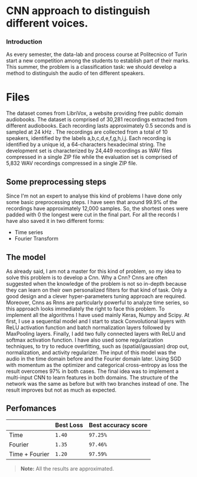 # CNN approach to distinguish different voices.
### Introduction
As every semester, the data-lab and process course at Politecnico of Turin start a new competition among the students to establish part of their marks. This summer, the problem is a classification task: we should develop a method to distinguish the audio of ten different speakers.  


# Files
The dataset comes from LibriVox, a website providing free public domain audiobooks. The dataset is comprised of 30,281 recordings extracted from different audiobooks. Each recording lasts approximately 0.5 seconds and is sampled at 24 kHz . The recordings are collected from a total of 10 speakers, identified by the labels a,b,c,d,e,f,g,h,i,j. Each recording is identified by a unique id, a 64-characters hexadecimal string. The development set is characterized by 24,449 recordings as WAV files compressed in a single ZIP file while the evaluation set is comprised of 5,832 WAV recordings compressed in a single ZIP file.


## Some preprocessing steps

Since I'm not an expert to analyse this kind of problems I have done only some basic preprocessing steps. I have seen that around 99.9% of the recordings have approximately 12,000 samples. So, the shortest ones were padded with 0 the longest were cut in the final part. For all the records I have also saved it in two different forms:

-   Time series
-   Fourier Transform

## The model

As already said, I am not a master for this kind of problem, so my idea to solve this problem is to develop a Cnn. Why a Cnn? Cnns are often suggested when the knowledge of the problem is not so in-depth because they can learn on their own personalized filters for that kind of task. Only a good design and a clever hyper-parameters tuning approach are required. Moreover, Cnns as Rnns are particularly powerful to analyze time series, so this approach looks immediately the right to face this problem. To implement all the algorithms I have used mainly Keras, Numpy and Scipy.
At first, I use a sequential model and I start to stack Convolutional layers with ReLU activation function and batch normalization layers followed by MaxPooling layers. Finally, I add two fully connected layers with ReLU and softmax activation function. I have also used some regularization techniques, to try to reduce overfitting, such as (spatial/gaussian) drop out, normalization, and activity regularizer.
The input of this model was the audio in the time domain before and the Fourier domain later. Using SGD with momentum as the optimizer and categorical cross-entropy as loss the result overcomes 97% in both cases.
The final idea was to implement a multi-input CNN to learn features in both domains. The structure of the network was the same as before but with two branches instead of one. The result improves but not as much as expected.

## Perfomances



|                |Best Loss|Best accuracy score|
|----------------|-------------------------------|-----------------------------|
|Time|`1.40`            |`97.25%`           |
|Fourier|`1.35`            |`97.46%`             |
|Time + Fourier         |`1.20`|`97.59%` |

> **Note:** All the results are approximated.


